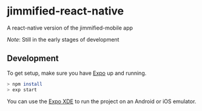 # jimmified-react-native
A react-native version of the jimmified-mobile app

_Note_: Still in the early stages of development


## Development

To get setup, make sure you have [Expo](https://expo.io/) up and running.

```bash
> npm install
> exp start
```

You can use the [Expo XDE](https://expo.io/tools) to run the project on an Android or iOS emulator.
